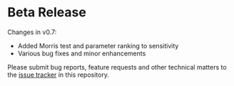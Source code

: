 # Beta Release

Changes in v0.7:

* Added Morris test and parameter ranking to sensitivity
* Various bug fixes and minor enhancements

Please submit bug reports, feature requests and other technical matters to the [issue tracker](https://github.com/GMPtk/RVis/issues) in this repository.

